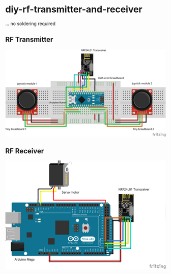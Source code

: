 # diy-rf-transmitter-and-receiver
... no soldering required



## RF Transmitter

<p align="center">
  <img src=images/rf_transmitter.png>
</p>

## RF Receiver

<p align="center">
  <img src=images/rf_receiver.png>
</p>
